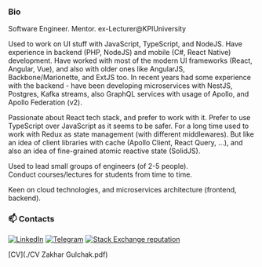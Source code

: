 ### Bio
Software Engineer. Mentor.
ex-Lecturer@KPIUniversity

Used to work on UI stuff with JavaScript, TypeScript, and NodeJS.
Have experience in backend (PHP, NodeJS) and mobile (C#, React Native) development.
Have worked with most of the modern UI frameworks (React, Angular, Vue),
and also with older ones like AngularJS, Backbone/Marionette,
and ExtJS too.
In recent years had some experience with the backend - have been developing microservices with NestJS, Postgres, Kafka streams, also GraphQL services with usage of Apollo, and Apollo Federation (v2).

Passionate about React tech stack, and prefer to work with it. Prefer to use TypeScript over JavaScript as it seems to be safer. For a long time used to work with Redux as state management (with different middlewares). But like an idea of client libraries with cache (Apollo Client, React Query, ...),
and also an idea of fine-grained atomic reactive state (SolidJS).

Used to lead small groups of engineers (of 2-5 people).
\
Conduct courses/lectures for students from time to time.

Keen on cloud technologies, and microservices architecture (frontend, backend).


### 📫 Contacts

[![LinkedIn](https://img.shields.io/badge/LinkedIn-0077B5?style=for-the-badge&logo=linkedin&logoColor=white)](https://linkedin.com/in/gulchak-zakhar)
[![Telegram](https://img.shields.io/badge/Telegram-2CA5E0?style=for-the-badge&logo=telegram&logoColor=white)](https://t.me/frontenders_diary)
[![Stack Exchange reputation](https://img.shields.io/stackexchange/stackoverflow/r/3659811?color=rgb%28244%2C%20130%2C%2037%29&label=StackOverflow&style=for-the-badge)](https://stackoverflow.com/users/3659811/zakhar-gulchak)

[CV](./CV Zakhar Gulchak.pdf)

<!--
- 🌱 I’m currently learning ...
- 👯 I’m looking to collaborate on ...
- 🤔 I’m looking for help with ...
- 💬 Ask me about ...
- 📫 How to reach me: ...
- 😄 Pronouns: ...
- ⚡ Fun fact: ...
-->
